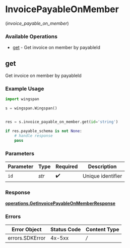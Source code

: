 # InvoicePayableOnMember
(*invoice_payable_on_member*)

### Available Operations

* [get](#get) - Get invoice on member by payableId

## get

Get invoice on member by payableId

### Example Usage

```python
import wingspan

s = wingspan.Wingspan()


res = s.invoice_payable_on_member.get(id='string')

if res.payable_schema is not None:
    # handle response
    pass
```

### Parameters

| Parameter          | Type               | Required           | Description        |
| ------------------ | ------------------ | ------------------ | ------------------ |
| `id`               | *str*              | :heavy_check_mark: | Unique identifier  |


### Response

**[operations.GetInvoicePayableOnMemberResponse](../../models/operations/getinvoicepayableonmemberresponse.md)**
### Errors

| Error Object    | Status Code     | Content Type    |
| --------------- | --------------- | --------------- |
| errors.SDKError | 4x-5xx          | */*             |
